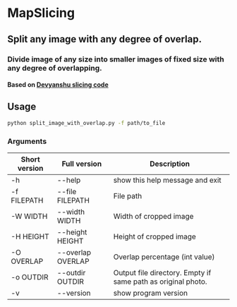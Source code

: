 # MapSlicing

## Split any image with any degree of overlap.
### Divide image of any size into smaller images of fixed size with any degree of overlapping.

#### Based on [Devyanshu slicing code](https://github.com/Devyanshu/image-split-with-overlap)

## Usage

```bash
python split_image_with_overlap.py -f path/to_file

```

### Arguments

| Short version | Full version | Description
| --------- | --------- | ----------- |
| -h | --help | show this help message and exit |
| -f FILEPATH | --file FILEPATH | File path |
| -W WIDTH | --width WIDTH | Width of cropped image |
| -H HEIGHT | --height HEIGHT | Height of cropped image |
| -O OVERLAP | --overlap OVERLAP | Overlap percentage (int value) |
| -o OUTDIR | --outdir OUTDIR | Output file directory. Empty if same path as original photo. |
| -v | --version | show program version |